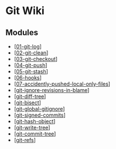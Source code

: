 Git Wiki
===

Modules
---

- [[01-git-log]]
- [[02-git-clean]]
- [[03-git-checkout]]
- [[04-git-push]]
- [[05-git-stash]]
- [[06-hooks]]
- [[07-accidently-pushed-local-only-files]]
- [[git-ignore-revisions-in-blame]]
- [[git-diff-tree]]
- [[git-bisect]]
- [[git-global-gitignore]]
- [[git-signed-commits]]
- [[git-hash-object]]
- [[git-write-tree]]
- [[git-commit-tree]]
- [[git-refs]]

[//begin]: # "Autogenerated link references for markdown compatibility"
[01-git-log]: 01-git-log.md "Git Log"
[02-git-clean]: 02-git-clean.md "Git Clean"
[03-git-checkout]: 03-git-checkout.md "Git Checkout"
[04-git-push]: 04-git-push.md "Git Push"
[05-git-stash]: 05-git-stash.md "Git Stash"
[06-hooks]: 06-hooks.md "Hooks"
[07-accidently-pushed-local-only-files]: 07-accidently-pushed-local-only-files.md "Accidently pushed local only files"
[git-ignore-revisions-in-blame]: git-ignore-revisions-in-blame.md "Git Ignore Revisions in Blame"
[git-diff-tree]: git-diff-tree.md "git diff-tree"
[git-bisect]: git-bisect.md "Git Bisect"
[git-global-gitignore]: git-global-gitignore.md "Git Global Gitignore"
[git-signed-commits]: git-signed-commits.md "Git Signed Commits"
[git-hash-object]: git-hash-object.md "Git hash-object"
[git-write-tree]: git-write-tree.md "Git write-tree"
[git-commit-tree]: git-commit-tree.md "Git commit-tree"
[git-refs]: git-refs.md "Git refs"
[//end]: # "Autogenerated link references"
[//begin]: # "Autogenerated link references for markdown compatibility"
[01-git-log]: 01-git-log.md "Git Log"
[02-git-clean]: 02-git-clean.md "Git Clean"
[03-git-checkout]: 03-git-checkout.md "Git Checkout"
[04-git-push]: 04-git-push.md "Git Push"
[05-git-stash]: 05-git-stash.md "Git Stash"
[06-hooks]: 06-hooks.md "Hooks"
[07-accidently-pushed-local-only-files]: 07-accidently-pushed-local-only-files.md "Accidently pushed local only files"
[git-ignore-revisions-in-blame]: git-ignore-revisions-in-blame.md "Git Ignore Revisions in Blame"
[git-diff-tree]: git-diff-tree.md "git diff-tree"
[git-bisect]: git-bisect.md "Git Bisect"
[git-global-gitignore]: git-global-gitignore.md "Git Global Gitignore"
[git-signed-commits]: git-signed-commits.md "Git Signed Commits"
[git-hash-object]: git-hash-object.md "Git hash-object"
[git-write-tree]: git-write-tree.md "Git write-tree"
[git-commit-tree]: git-commit-tree.md "Git commit-tree"
[git-refs]: git-refs.md "Git refs"
[//end]: # "Autogenerated link references"
